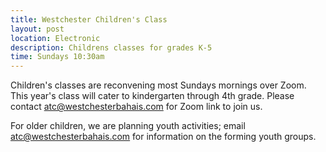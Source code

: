 ```yaml
---
title: Westchester Children's Class
layout: post
location: Electronic
description: Childrens classes for grades K-5
time: Sundays 10:30am
---
```

Children's classes are reconvening most Sundays mornings over Zoom.
This year's class will cater to kindergarten through 4th grade.
Please contact <atc@westchesterbahais.com> for Zoom link to join us.

For older children, we are planning youth activities; email
<atc@westchesterbahais.com> for information on the forming youth
groups.
